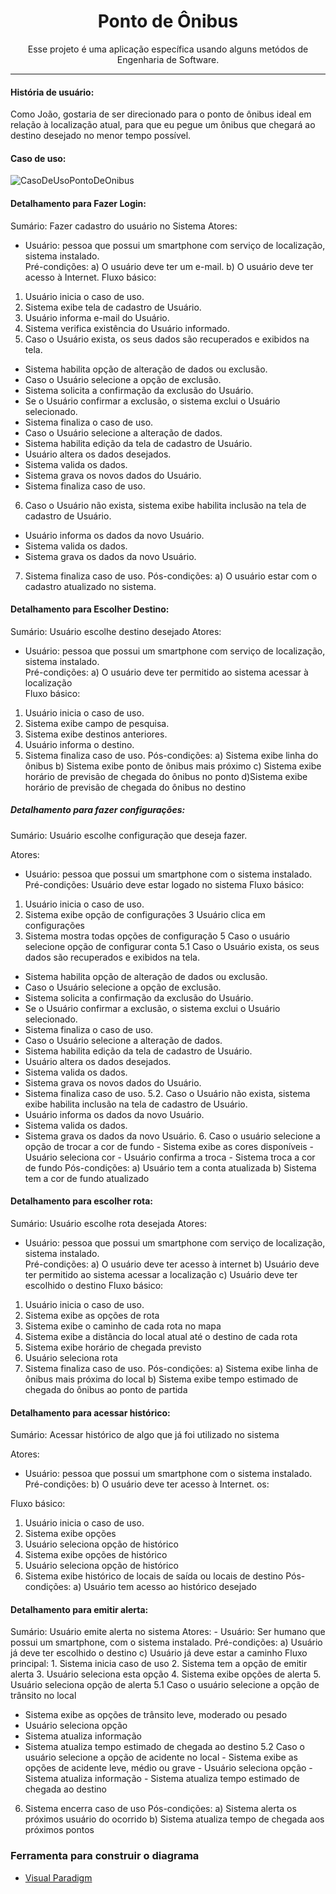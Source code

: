 <h1 align="center">Ponto de Ônibus</h1>

<p align="center">Esse projeto é uma aplicação específica usando alguns metódos de Engenharia de Software.</p>

---

#### História de usuário:  
   Como João, gostaria de ser direcionado para o ponto de ônibus ideal em relação à localização atual, para que eu 
   pegue um ônibus que chegará ao destino desejado no menor tempo possível.

#### Caso de uso:

![CasoDeUsoPontoDeOnibus](https://user-images.githubusercontent.com/77236515/170143416-efd83642-a3c3-4159-b5cf-1726c3f39f94.png)

#### Detalhamento para Fazer Login:
Sumário: Fazer cadastro do usuário no Sistema
Atores:
- Usuário: pessoa que possui um smartphone com serviço de localização, sistema instalado.  
Pré-condições:
a)  O usuário deve ter um e-mail.
b)  O usuário deve ter acesso à Internet. 
Fluxo básico:
1. Usuário inicia o caso de uso.
2. Sistema exibe tela de cadastro de Usuário.
3. Usuário informa e-mail do Usuário.
4. Sistema verifica existência do Usuário informado.
5. Caso o Usuário exista, os seus dados são recuperados e exibidos na tela.
- Sistema habilita opção de alteração de dados ou exclusão.
-  Caso o Usuário selecione a opção de exclusão.
-  Sistema solicita a confirmação da exclusão do Usuário.
-  Se o Usuário confirmar a exclusão, o sistema exclui o Usuário selecionado.
-  Sistema finaliza o caso de uso.
-  Caso o Usuário selecione a alteração de dados.
-  Sistema habilita edição da tela de cadastro de Usuário.
-  Usuário altera os dados desejados.
-  Sistema valida os dados.
-  Sistema grava os novos dados do Usuário.
-  Sistema finaliza caso de uso.
6. Caso o Usuário não exista, sistema exibe habilita inclusão na tela de cadastro de Usuário.
-  Usuário informa os dados da novo Usuário.
-  Sistema valida os dados.
-  Sistema grava os dados da novo Usuário.
7. Sistema finaliza caso de uso.
Pós-condições:
a)  O usuário estar com o cadastro atualizado no sistema.
#### Detalhamento para Escolher Destino:
Sumário: Usuário escolhe destino desejado
Atores:
- Usuário: pessoa que possui um smartphone com serviço de localização, sistema instalado.  
Pré-condições:
a)  O usuário deve ter permitido ao sistema
acessar à localização  
Fluxo básico:
1. Usuário inicia o caso de uso.
2. Sistema exibe campo de pesquisa. 
3. Sistema exibe destinos anteriores.
4. Usuário informa o destino.
5. Sistema finaliza caso de uso.
Pós-condições:
a)  Sistema exibe linha do ônibus
b) Sistema exibe ponto de ônibus mais próximo
c) Sistema exibe horário de previsão de chegada do ônibus no ponto
d)Sistema exibe horário de previsão de chegada do ônibus no destino
##### Detalhamento para fazer configurações:
Sumário: Usuário escolhe configuração que
deseja fazer.
  
Atores:
- Usuário: pessoa que possui um smartphone com o sistema instalado.  
Pré-condições: Usuário deve estar logado no sistema
Fluxo básico:
1. Usuário inicia o caso de uso.
2. Sistema exibe opção de configurações
3 Usuário clica em configurações
4. Sistema mostra todas opções de configuração
5 Caso o usuário selecione opção de configurar conta
5.1 Caso o Usuário exista, os seus dados são recuperados e exibidos na tela.
- Sistema habilita opção de alteração de dados ou exclusão.
-  Caso o Usuário selecione a opção de exclusão.
-  Sistema solicita a confirmação da exclusão do Usuário.
-  Se o Usuário confirmar a exclusão, o sistema exclui o Usuário selecionado.
-  Sistema finaliza o caso de uso.
-  Caso o Usuário selecione a alteração de dados.
-  Sistema habilita edição da tela de cadastro de Usuário.
-  Usuário altera os dados desejados.
-  Sistema valida os dados.
-  Sistema grava os novos dados do Usuário.
-  Sistema finaliza caso de uso.
5.2. Caso o Usuário não exista, sistema exibe habilita inclusão na tela de cadastro de Usuário.
-  Usuário informa os dados da novo Usuário.
-  Sistema valida os dados.
-  Sistema grava os dados da novo Usuário. 
        6. Caso o usuário selecione a opção de trocar a cor de fundo
           - Sistema exibe as cores disponíveis
           - Usuário seleciona cor
           - Usuário confirma a troca
           - Sistema troca a cor de fundo
Pós-condições:
a)  Usuário tem a conta atualizada
b)  Sistema tem a cor de fundo atualizado
#### Detalhamento para escolher rota:
Sumário: Usuário escolhe rota desejada
Atores:
- Usuário: pessoa que possui um smartphone com serviço de localização, sistema instalado.  
Pré-condições:
a)  O usuário deve ter acesso à internet
b)  Usuário deve ter permitido ao sistema
acessar a localização
c) Usuário deve ter escolhido o destino
Fluxo básico:
1. Usuário inicia o caso de uso.
2. Sistema exibe as opções de rota
3. Sistema exibe o caminho de cada rota no mapa
4. Sistema exibe a distância do local atual até o destino de cada rota
5. Sistema exibe horário de chegada previsto
6. Usuário seleciona rota
5. Sistema finaliza caso de uso.
Pós-condições:
a) Sistema exibe linha de ônibus mais próxima do local
b) Sistema exibe tempo estimado de chegada do ônibus ao ponto de partida
#### Detalhamento para acessar histórico:  
Sumário: Acessar histórico de algo que já foi
utilizado no sistema
  
Atores:
- Usuário: pessoa que possui um smartphone com o sistema instalado.  
Pré-condições:
b)  O usuário deve ter acesso à Internet. os:
  
Fluxo básico:
1. Usuário inicia o caso de uso.
2. Sistema exibe opções
3. Usuário seleciona opção de histórico
4. Sistema exibe opções de histórico
5. Usuário seleciona opção de histórico
6. Sistema exibe histórico de locais de saída ou locais de destino
Pós-condições:
a)  Usuário tem acesso ao histórico desejado
#### Detalhamento para emitir alerta:
Sumário: Usuário emite alerta no sistema
Atores:
    - Usuário: Ser humano que possui um smartphone, com o sistema instalado.
Pré-condições:
    a) Usuário já deve ter escolhido o destino 
    c) Usuário já deve estar a caminho
Fluxo principal:
    1. Sistema inicia caso de uso
    2. Sistema tem a opção de emitir alerta
    3. Usuário seleciona esta opção
    4.  Sistema exibe opções de alerta
    5. Usuário seleciona opção de alerta
    5.1 Caso o usuário selecione a opção de trânsito no local
   - Sistema exibe as opções de trânsito leve, moderado ou pesado
   - Usuário seleciona opção
   - Sistema atualiza informação
   - Sistema atualiza tempo estimado de chegada ao destino
   5.2 Caso o usuário selecione a opção de acidente no local
    - Sistema exibe as opções de acidente leve, médio ou grave
    - Usuário seleciona opção
    - Sistema atualiza informação
    - Sistema atualiza tempo estimado de chegada ao destino
6. Sistema encerra caso de uso
Pós-condições:
a) Sistema alerta os próximos usuário do ocorrido
b) Sistema atualiza tempo de chegada aos próximos pontos

### Ferramenta para construir o diagrama
- [Visual Paradigm](https://online.visual-paradigm.com/pt/)
